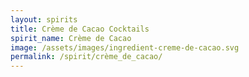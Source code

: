 ```yaml
---
layout: spirits
title: Crème de Cacao Cocktails
spirit_name: Crème de Cacao
image: /assets/images/ingredient-creme-de-cacao.svg
permalink: /spirit/crème_de_cacao/
---
```

